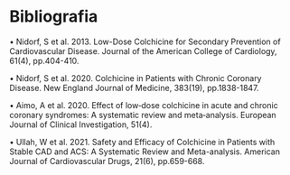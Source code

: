 # Bibliografia

•	Nidorf, S et al. 2013. Low-Dose Colchicine for Secondary Prevention of Cardiovascular Disease. Journal of the American College of Cardiology, 61(4), pp.404-410.

•	Nidorf, S et al. 2020. Colchicine in Patients with Chronic Coronary Disease. New England Journal of Medicine, 383(19), pp.1838-1847.

•	Aimo, A et al. 2020. Effect of low‐dose colchicine in acute and chronic coronary syndromes: A systematic review and meta‐analysis. European Journal of Clinical Investigation, 51(4).

•	Ullah, W et al. 2021. Safety and Efficacy of Colchicine in Patients with Stable CAD and ACS: A Systematic Review and Meta-analysis. American Journal of Cardiovascular Drugs, 21(6), pp.659-668.
